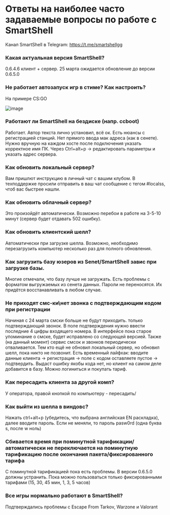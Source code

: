 # Ответы на наиболее часто задаваемые вопросы по работе с SmartShell

Канал SmartShell в Telegram: https://t.me/smartshellgg  

### Какая актуальная версия SmartShell?
0.6.4.6 клиент + сервер. 25 марта ожидается обновление до версии 0.6.5.0

### Не работает автозапуск игр в стиме? Как настроить?
На примере CS:GO

![image](https://user-images.githubusercontent.com/10057097/160152535-ea193f93-39e9-40bf-a6e3-facc00765672.png)

### Работают ли SmartShell на бездиске (напр. ccboot)
Работает. Автор текста лично установил, всё ок. Есть нюансы с регистрацией станций. Нет прямого ввода мак адреса (как в сенете). Нужно вручную на каждом хосте после подключения указать корректное имя ПК. Через Ctrl+alt+p -> редактировать параметры и указать адрес сервера.

### Как обновить локальный сервер?
Вам пришлют инструкцию в личный чат с вашим клубом. В техподдержке просили отправить в ваш чат сообщение с тегом #localss, чтоб вас быстрее нашли.

### Как обновить облачный сервер?
Это произойдёт автоматически. Возможно перебои в работе на 3-5-10 минут (сервер будет отдавать 502 ошибку).

### Как обновить клиентский шелл?
Автоматически при загрузке шелла. Возможно, необходимо перезагрузить компьютер несколько раз для полного обновления.

### Как загрузить базу юзеров из Senet/SmartShell завис при загрузке базы.
Многие отмечали, что базу лучше не загружать. Есть проблемы с форматом выгружаемых из сенета данных. Пароли не переносятся. Их придётся восстанавливать в любом случае.

### Не приходят смс-ки\нет звонка с подтверждающим кодом при регистрации
Начиная с 24 марта смски больше не будут приходить. только подтверждающий звонок. В поле подтверждения нужно ввести последние 4 цифры входящего номера. В интерфейсе пока старое упоминание о смске, будет исправлено со следующей версией. Также (на данный момент) сервис смсок и звонков периодически отваливается. Тем кто ещё не обновил локальный сервер, но обновил шелл, пока никто не позвонит. Есть временный лайфхак: вводите данные клиента -> регистрация -> поле с кодом оставляете пустое -> подтвердить. Выдаст ошибку якобы кода нет, но клиент на самом деле добавится в базу. Можно логиниться и покупать тариф.

 ### Как пересадить клиента за другой комп?
 У оператора, правой кнопкой по компьютеру - пересадить/
 
 ### Как выйти из шелла в виндовс?
 Нажать ctrl+alt+p (убедитесь, что выбрана английская EN раскладка), далее вводите пароль. Если не меняли, то пароль pasw0rd (одна буква s, после w ноль)
 
 ### Сбивается время при поминутной тарификации/автоматически не переключается на поминутную тарификацию после окончания пакета/фиксированного тарифа
 
 С поминутной тарификацией пока есть проблемы. В версии 0.6.5.0 должны устранить. Пока можно пользоваться только фиксированными тарифами (15, 30, 45 мин, 1, 3, 5 часов)
 
 ### Все игры нормально работают в SmartShell?
 
 Подтверждались проблемы с Escape From Tarkov, Warzone и Valorant
 
 ### 
 
